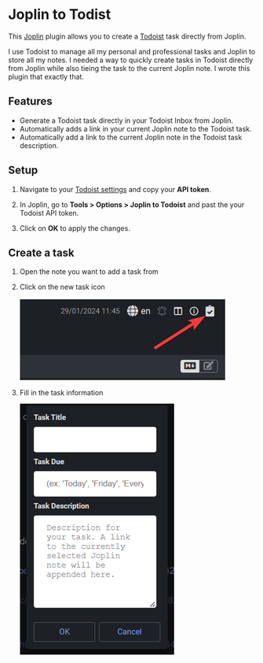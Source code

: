 # Joplin to Todist

This [Joplin](#) plugin allows you to create a [Todoist](#) task directly from Joplin.

I use Todoist to manage all my personal and professional tasks and Joplin to store all my notes. I needed a way to quickly create tasks in Todoist directly from Joplin while also tieing the task to the current Joplin note. I wrote this plugin that exactly that.

## Features

- Generate a Todoist task directly in your Todoist Inbox from Joplin.
- Automatically adds a link in your current Joplin note to the Todoist task.
- Automatically add a link to the current Joplin note in the Todoist task description.

## Setup

1. Navigate to your [Todoist settings](https://app.todoist.com/app/settings/integrations/developer) and copy your **API token**.

1. In Joplin, go to **Tools > Options > Joplin to Todoist** and past the your Todoist API token.

1. Click on **OK** to apply the changes.

## Create a task

1. Open the note you want to add a task from
1. Click on the new task icon

    ![new-task-button](/screenshots/add-task-button.png)

1. Fill in the task information

    ![new-task-dialog](/screenshots/new-task-dialog.png)